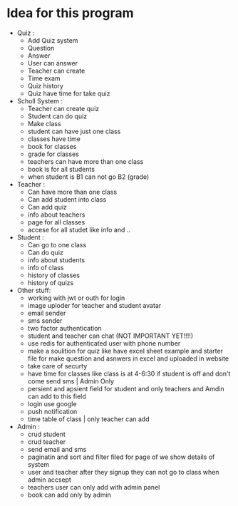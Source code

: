 # Idea for this program

- Quiz :
  - Add Quiz system
  - Question
  - Answer
  - User can answer
  - Teacher can create
  - Time exam
  - Quiz history
  - Quiz have time for take quiz
- Scholl System :
  - Teacher can create quiz
  - Student can do quiz
  - Make class
  - student can have just one class
  - classes have time
  - book for classes
  - grade for classes
  - teachers can have more than one class
  - book is for all students
  - when student is B1 can not go B2 (grade)
- Teacher :
  - Can have more than one class
  - Can add student into class
  - Can add quiz
  - info about teachers
  - page for all classes
  - accese for all studet like info and ..
- Student :
  - Can go to one class
  - Can do quiz
  - info about students
  - info of class
  - history of classes
  - history of quizs
- Other stuff:
  - working with jwt or outh for login
  - image uploder for teacher and student avatar
  - email sender
  - sms sender
  - two factor authentication
  - student and teacher can chat (NOT IMPORTANT YET!!!!)
  - use redis for authenticated user with phone number
  - make a soulition for quiz like have excel sheet example and starter file for make question and asnwers in excel and uploaded in website
  - take care of securty
  - have time for classes like class is at 4-6:30 if student is off and don't come send sms | Admin Only
  - persient and apsient field for student and only teachers and Amdin can add to this field
  - login use google
  - push notification
  - time table of class | only teacher can add
- Admin :
  - crud student
  - crud teacher
  - send email and sms
  - paginatin and sort and filter filed for page of we show details of system
  - user and teacher after they signup they can not go to class when admin accsept
  - teachers user can only add with admin panel
  - book can add only by admin

